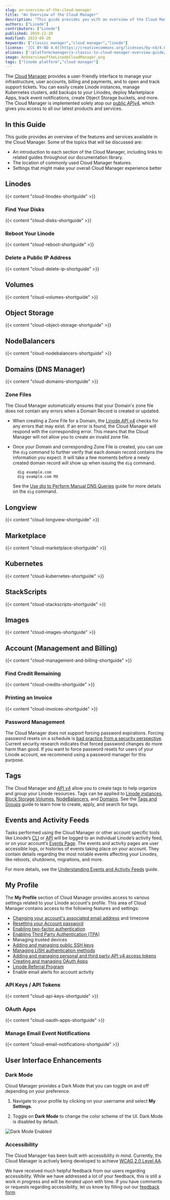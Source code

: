 ```yaml
---
slug: an-overview-of-the-cloud-manager
title: "An Overview of the Cloud Manager"
description: "This guide provides you with an overview of the Cloud Manager and covers how to locate features within Cloud Manager, create Linodes and more."
authors: ["Linode"]
contributors: ["Linode"]
published: 2019-12-20
modified: 2023-09-20
keywords: ["classic manager","cloud manager","linode"]
license: '[CC BY-ND 4.0](https://creativecommons.org/licenses/by-nd/4.0)'
aliases: ['/platform/manager/a-classic-to-cloud-manager-overview-guide/','/platform/manager/an-overview-of-the-linode-cloud-manager/', '/guides/an-overview-of-the-linode-cloud-manager/']
image: AnOverviewoftheLinodeCloudManager.png
tags: ["linode platform","cloud manager"]
---
```


The [Cloud Manager](https://cloud.linode.com/) provides a user-friendly interface to manage your infrastructure, user accounts, billing and payments, and to open and track support tickets. You can easily create Linode instances, manage Kubernetes clusters, add backups to your Linodes, deploy Marketplace Apps, track event notifications, create Object Storage buckets, and more. The Cloud Manager is implemented solely atop our [public APIv4](/docs/api), which gives you access to all our latest products and services.

## In this Guide

This guide provides an overview of the features and services available in the Cloud Manager. Some of the topics that will be discussed are:

- An introduction to each section of the Cloud Manager, including links to related guides throughout our documentation library.
- The location of commonly used Cloud Manager features.
- Settings that might make your overall Cloud Manager experience better

## Linodes

{{< content "cloud-linodes-shortguide" >}}

### Find Your Disks

{{< content "cloud-disks-shortguide" >}}

### Reboot Your Linode

{{< content "cloud-reboot-shortguide" >}}

### Delete a Public IP Address

{{< content "cloud-delete-ip-shortguide" >}}

## Volumes

{{< content "cloud-volumes-shortguide" >}}

## Object Storage

{{< content "cloud-object-storage-shortguide" >}}

## NodeBalancers

{{< content "cloud-nodebalancers-shortguide" >}}

## Domains (DNS Manager)

{{< content "cloud-domains-shortguide" >}}

### Zone Files

The Cloud Manager automatically ensures that your Domain's zone file does not contain any errors when a Domain Record is created or updated.

- When creating a Zone File for a Domain, the [Linode API v4](/docs/api) checks for any errors that may exist. If an error is found, the Cloud Manager will respond with the corresponding error. This means that the Cloud Manager will not allow you to create an invalid zone file.

- Once your Domain and corresponding Zone File is created, you can use the `dig` command to further verify that each domain record contains the information you expect. It will take a few moments before a newly created domain record will show up when issuing the `dig` command.

        dig example.com
        dig example.com MX

    See the [Use dig to Perform Manual DNS Queries](/docs/guides/use-dig-to-perform-manual-dns-queries/) guide for more details on the `dig` command.

## Longview

{{< content "cloud-longview-shortguide" >}}

## Marketplace

{{< content "cloud-marketplace-shortguide" >}}

## Kubernetes

{{< content "cloud-kubernetes-shortguide" >}}

## StackScripts

{{< content "cloud-stackscripts-shortguide" >}}

## Images

{{< content "cloud-images-shortguide" >}}

## Account (Management and Billing)

{{< content "cloud-management-and-billing-shortguide" >}}

### Find Credit Remaining

{{< content "cloud-credits-shortguide" >}}

### Printing an Invoice

{{< content "cloud-invoices-shortguide" >}}

### Password Management

The Cloud Manager does not support forcing password expirations. Forcing password resets on a schedule is [bad practice from a security perspective](https://pages.nist.gov/800-63-FAQ/#q-b05). Current security research indicates that forced password changes do more harm than good. If you want to force password resets for users of your Linode account, we recommend using a password manager for this purpose.

## Tags

The Cloud Manager and [API v4](/docs/api) allow you to create tags to help organize and group your Linode resources. Tags can be applied to [Linode instances](#linodes), [Block Storage Volumes](#volumes), [NodeBalancers](#nodebalancers), and [Domains](#domains-dns-manager). See the [Tags and Groups](/docs/guides/tags-and-groups/) guide to learn how to create, apply, and search for tags.

## Events and Activity Feeds

Tasks performed using the Cloud Manager or other account specific tools like Linode’s [CLI](/docs/products/tools/cli/get-started/) or [API](https://www.linode.com/products/api/) will be logged to an individual Linode’s activity feed, or on your account’s [Events Page](https://cloud.linode.com/events). The events and activity pages are user accessible logs, or histories of events taking place on your account. They contain details regarding the most notable events affecting your Linodes, like reboots, shutdowns, migrations, and more.

For more details, see the [Understanding Events and Activity Feeds](/docs/products/tools/cloud-manager/guides/events-and-activity-feeds/) guide.

## My Profile

The **My Profile** section of Cloud Manager provides access to various settings related to your Linode account's profile. This area of Cloud Manager contains access to the following features and settings:

- [Changing your account's associated email address](/docs/products/platform/accounts/guides/manage-users/#changing-your-email-address) and timezone
- [Resetting your Account password](/docs/products/platform/accounts/guides/manage-users/#changing-or-resetting-your-linode-cloud-manager-password)
- [Enabling two-factor authentication](/docs/products/platform/accounts/guides/user-security-controls/#enable-two-factor-authentication)
- [Enabling Third Party Authentication (TPA)](/docs/guides/third-party-authentication/)
- Managing trusted devices
- [Adding and managing public SSH keys](/docs/guides/use-public-key-authentication-with-ssh/#upload-your-ssh-key-to-the-cloud-manager)
- [Managing LISH authentication methods](/docs/products/compute/compute-instances/guides/lish/#add-your-public-key)
- [Adding and managing personal and third party API v4 access tokens](/docs/products/tools/api/get-started/#get-an-access-token)
- [Creating and managing OAuth Apps](/docs/products/tools/api/guides/create-an-oauth-app-with-the-python-api-library/#obtaining-a-client-id-and-a-client-secret)
- [Linode Referral Program](/docs/products/platform/billing/guides/referral-program/)
- Enable email alerts for account activity

### API Keys / API Tokens

{{< content "cloud-api-keys-shortguide" >}}

### OAuth Apps

{{< content "cloud-oauth-apps-shortguide" >}}

### Manage Email Event Notifications

{{< content "cloud-email-notifications-shortguide" >}}

## User Interface Enhancements

### Dark Mode

Cloud Manager provides a Dark Mode that you can toggle on and off depending on your preference.

1. Navigate to your profile by clicking on your username and select **My Settings**.

1. Toggle on **Dark Mode** to change the color scheme of the UI. Dark Mode is disabled by default.

![Dark Mode Enabled](classic-to-cloud-dark-mode.png "Cloud Manager Dark Mode Enabled")

### Accessibility

The Cloud Manager has been built with accessibility in mind. Currently, the Cloud Manager is actively being developed to achieve [WCAG 2.0 Level AA](https://www.w3.org/TR/WCAG20/).

We have received much helpful feedback from our users regarding accessibility. While we have addressed a lot of your feedback, this is still a work in progress and will be iterated upon with time. If you have comments or requests regarding accessibility, let us know by filling out our [feedback form](https://www.linode.com/feedback/).
